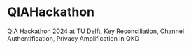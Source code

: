 # QIAHackathon
QIA Hackathon 2024 at TU Delft, Key Reconciliation, Channel Authentification, Privacy Amplification in QKD
